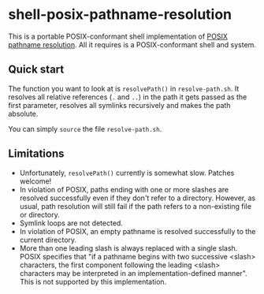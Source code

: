 # shell-posix-pathname-resolution

This is a portable POSIX-conformant shell implementation of
[POSIX pathname resolution](http://pubs.opengroup.org/onlinepubs/9699919799/basedefs/V1_chap04.html#tag_04_12).
All it requires is a POSIX-conformant shell and system.

## Quick start

The function you want to look at is `resolvePath()` in `resolve-path.sh`.
It resolves all relative references (`.` and `..`) in the path it gets
passed as the first parameter, resolves all symlinks recursively and makes
the path absolute.

You can simply `source` the file `resolve-path.sh`.

## Limitations

- Unfortunately, `resolvePath()` currently is somewhat slow.
  Patches welcome!
- In violation of POSIX, paths ending with one or more slashes are
  resolved successfully even if they don't refer to a directory.
  However, as usual, path resolution will still fail if the path refers
  to a non-existing file or directory.
- Symlink loops are not detected.
- In violation of POSIX, an empty pathname is resolved successfully to
  the current directory.
- More than one leading slash is always replaced with a single slash.
  POSIX specifies that "if a pathname begins with two successive
  \<slash\> characters, the first component following the leading \<slash\>
  characters may be interpreted in an implementation-defined manner".
  This is not supported by this implementation.
